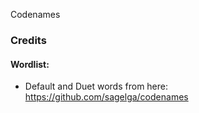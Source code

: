 Codenames

### Credits

#### Wordlist:

- Default and Duet words from here: https://github.com/sagelga/codenames
